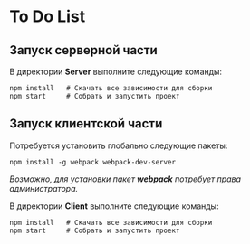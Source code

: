 # To Do List
## Запуск серверной части
В директории **Server** выполните следующие команды:
```
npm install   # Скачать все зависимости для сборки
npm start     # Собрать и запустить проект
```
## Запуск клиентской части
Потребуется установить глобально следующие пакеты:
```
npm install -g webpack webpack-dev-server
```
_Возможно, для установки пакет **webpack** потребует права администратора._

В директории **Client** выполните следующие команды:
```
npm install   # Скачать все зависимости для сборки
npm start     # Собрать и запустить проект
```